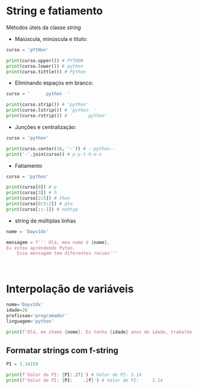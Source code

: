 # String e fatiamento

Métodos úteis da classe _string_

- Maiúscula, minúscula e título:

~~~ py 
curso = 'pYtHon'

print(curso.upper()) # PYTHON
print(curso.lower()) # python
print(curso.tittle()) # Python
~~~ 

- Eliminando espaços em branco:

~~~ py 
curso = '      python  '

print(curso.strip()) # 'python'
print(curso.lstrip()) # 'python  '
print(curso.rstrip()) # '      python'
~~~ 

- Junções e centralização:
~~~ py 
curso = 'python'

print(curso.center(10, '-')) # --python--
print('-'.join(curso)) # p-y-t-h-o-n
~~~

- Fatiamento
~~~ py 
curso = 'python'

print(curso[0]) # p
print(curso[3]) # h
print(curso[2:5]) # thon
print(curso[0:5:2]) # pto
print(curso[::-1]) # nohtyp
~~~

- string de múltiplas linhas
~~~ py
nome = 'Dayv1dx'

mensagem = f''' Olá, meu nome é {nome},
Eu estou aprendendo Pyton.
    Essa mensagem tem diferentes recuos'''
~~~

<br>

# Interpolação de variáveis

~~~ py
nome='Dayv1dx'
idade=26
profissao='programador'
linguagem='python'

print(f'Olá, me chamo {nome}. Eu tenho {idade} anos de idade, trabalho como {profissao} e estou matriculado no curso de {linguagem}')
~~~

## Formatar strings com f-string
~~~ py
PI = 3.14159

print(f'Valor de PI: {PI:.2f}') # Valor de PI: 3.14
print(f'Valor de PI: {PI:    .2f}') # Valor de PI:     3.14
~~~